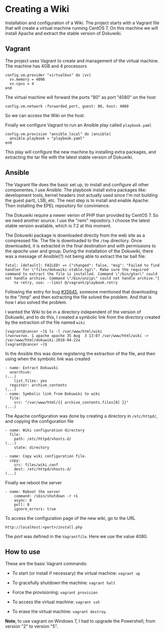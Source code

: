 # Creating a Wiki

Installation and configuration of a Wiki. The project starts with a Vagrant file that will create a virtual machine running CentOS 7. On this machine we will install Apache and extract the stable version of Dokuwiki.

## Vagrant

The project uses Vagrant to create and management of the virtual machine. The machine has 4GB and 4 processors

    config.vm.provider "virtualbox" do |vv|
      vv.memory = 4096
      vv.cpus = 4
    end

The virtual machine will forward the ports "80" as port "4080" on the host

    config.vm.network :forwarded_port, guest: 80, host: 4080

So we can access the Wiki on the host.

Finally we configure Vagrant to run an Ansible play called `playbook.yaml`

    config.vm.provision "ansible_local" do |ansible|
      ansible.playbook = "playbook.yaml"
    end
This play will configure the new machine by installing extra packages, and extracting the tar file with the latest stable version of Dokuwiki.

## Ansible

The Vagrant file does the basic set up, to install and configure all other componentes, I use Ansible. The playbook install extra packages like: development tools, kernel headers (not actually used since I'm not building the guest part), LSB, etc. The next step is to install and enable Apache. Then installing the EPEL repository for convinience.

The Dokuwiki require a newer verion of PHP than provided by CentOS 7. So we need another source. I use the "remi" repository. I choose the latest stable version available, which is 7.2 at this moment.

The Dokuwiki package is downloaded directly from the web site as a compressed file. The file is downloaded to the `/tmp` directory. Once downloaded, it is extracted in the final destination and with permissions to the *apache* user and group. During the installation of the Dokuwiki, there was a message of Ansible(?) not being able to extract the tar ball file:

    fatal: [default]: FAILED! => {"changed": false, "msg": "Failed to find handler for \"files/dokuwiki-stable.tgz\". Make sure the required command to extract the file is installed. Command \"/bin/gtar\" could not handle archive. Command \"/bin/unzip\" could not handle archive."}
        to retry, use: --limit @/vagrant/playbook.retry

Following the entry for bug [#35645](https://github.com/ansible/ansible/issues/35645), someone mentioned that downloading to the "/tmp" and then extracting the file solved the problem. And that is how I also solved the problem.

I wanted the Wiki to be in a directory independent of the version of Dokuwiki, and to do this, I created a symbolic link from the directory created by the extraction of the file named `wiki`

    [vagrant@cancer ~]$ ls -l /var/www/html/wiki
    lrwxrwxrwx. 1 apache apache 35 Aug  3 13:07 /var/www/html/wiki -> /var/www/html/dokuwiki-2018-04-22a
    [vagrant@cancer ~]$

In the Ansible this was done registering the extraction of the file, and then using when the symbolic link was created

    - name: Extract Dokuwiki
      unarchive:
    (...)
        list_files: yes
      register: archive_contents
    (...)
    - name: Symbolic link from Dokuwiki to wiki
      file:
        src: "/var/www/html/{{ archive_contents.files[0] }}"
    (...)

The Apache configuration was done by creating a directory in `/etc/httpd/`, and copying the configuration file

    - name: Wiki configuration directory
      file:
        path: /etc/httpd/vhosts.d/
    (...)
        state: directory

    - name: Copy wiki configuration file.
      copy:
        src: files/wiki.conf
        dest: /etc/httpd/vhosts.d/
    (...)

Finally we reboot the server

    - name: Reboot the server
        command: /sbin/shutdown -r +1
        async: 0
        poll: 0
        ignore_errors: true

To access the configuration page of the new wiki, go to the URL

    http://localhost:<port>/install.php

The *port* was defined in the `Vagrantfile`. Here we use the value 4080.

## How to use

These are the basic Vagrant commands:

* To start (or install if necessary) the virtual machine: `vagrant up`

* To gracefully shutdown the machine: `vagrant halt`

* Force the provisioning: `vagrant provision`

* To access the virtual machine: `vagrant ssh`

* To erase the virtual machine: `vagrant destroy`.

**Note**, to use vagrant on Windows 7, I had to upgrade the Powershell, from version "2" to version "5".